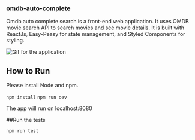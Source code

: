 ### omdb-auto-complete

Omdb auto complete search is a front-end web application. It uses OMDB movie search API to search movies and see movie details.
It is built with ReactJs, Easy-Peasy for state management, and Styled Components for styling.

![Gif for the application](https://github.com/gizemocak/OMDB-auto-complete/blob/master/constants/gif-omdb-auto-complete.gif?raw=true)

## How to Run

Please install Node and npm.

`npm install`
`npm run dev`

The app will run on localhost:8080

##Run the tests

`npm run test`

